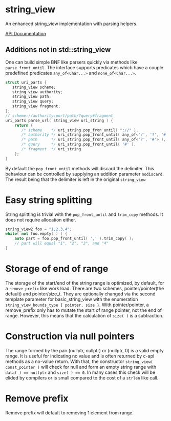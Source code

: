 # string_view

An enhanced string_view implementation with parsing helpers.

[API Documentation](https://beached.github.io/string_view/api_docs/html/structdaw_1_1sv2_1_1basic__string__view.html)

## Additions not in std::string_view

One can build simple BNF like parsers quickly via methods like `parse_front_until`. The interface supports predicates
which have a couple predefined predicates `any_of<Char...>` and `none_of<Char...>`.

```c++
struct uri_parts {
   string_view scheme;
   string_view authority;
   string_view path;
   string_view query;
   string_view fragment;
};
// scheme://authority:port/path/?query#fragment
uri_parts parse_url( string_view uri_string ) {
    return {
       /* scheme    */ uri_string.pop_fron_until( "://" ),
       /* authority */ uri_string.pop_front_until( any_of<'/', '?', '#'>, nodiscard ),
       /* path      */ uri_string.pop_front_until( any_of<'?', '#'> ),
       /* query     */ uri_string.pop_front_until( '#' ),
       /* fragment  */ uri_string
    };
}
```

By default the `pop_front_until` methods will discard the delimiter. This behaviour can be controlled by supplying an
addition parameter `nodiscard`. The result being that the delimiter is left in the original `string_view`

# Easy string splitting

String splitting is trivial with the `pop_front_until` and `trim_copy` methods. It does not require allocation either.

```c++
string_view2 foo = "1,2,3,4";
while( not foo.empty( ) ) {
    auto part = foo.pop_front_until( ',' ).trim_copy( );
    // part will equal "1", "2", "3", and "4"
}
```

# Storage of end of range

The storage of the start/end of the string range is optimized, by default, for a `remove_prefix` like work load. There
are two schemes, pointer/pointer(the default) and pointer/size_t. They are optionally changed via the second template
parameter for basic_string_view with the enumeration `string_view_bounds_type { pointer, size }`. With pointer/pointer,
a remove_prefix only has to mutate the start of range pointer, not the end of range. However, this means that the
calculation of `size( )` is a subtraction.

# Construction via null pointers

The range formed by the pair (nullptr, nullptr) or (nullptr, 0) is a valid empty range. It is useful for indicating no
value and is often returned by c-api methods as a no-value return. With that, the
constructor `string_view( const_pointer )` will check for null and form an empty string range with `data( ) == nullptr`
and `size( ) == 0`. In many cases this check will be elided by compilers or is small compared to the cost of a `strlen`
like call.

# Remove prefix

Remove prefix will default to removing 1 element from range.  

